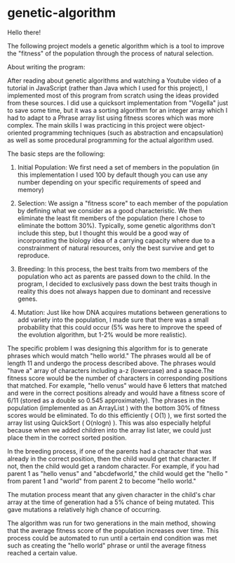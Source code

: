 # genetic-algorithm
Hello there!

The following project models a genetic algorithm which is a tool to improve the "fitness" of the population through the process of natural selection. 


About writing the program:

After reading about genetic algorithms and watching a Youtube video of a tutorial in JavaScript (rather than Java which I used for this project), I implemented most of this program from scratch using the ideas provided from these sources. I did use a quicksort implementation from "Vogella" just to save some time, but it was a sorting algorithm for an integer array which I had to adapt to a Phrase array list using fitness scores which was more complex. The main skills I was practicing in this project were object-oriented programming techniques (such as abstraction and encapsulation) as well as some procedural programming for the actual algorithm used.


The basic steps are the following:

1) Initial Population: We first need a set of members in the population (in this implementation I used 100 by default though you can use any number depending on your specific requirements of speed and memory)

2) Selection: We assign a "fitness score" to each member of the population by defining what we consider as a good characteristic. We then eliminate the least fit members of the population (here I chose to eliminate the bottom 30%). Typically, some genetic algorithms don't include this step, but I thought this would be a good way of incorporating the biology idea of a carrying capacity where due to a constrainment of natural resources, only the best survive and get to reproduce.

3) Breeding: In this process, the best traits from two members of the population who act as parents are passed down to the child. In the program, I decided to exclusively pass down the best traits though in reality this does not always happen due to dominant and recessive genes.

4) Mutation: Just like how DNA acquires mutations between generations to add variety into the population, I made sure that there was a small probability that this could occur (5% was here to improve the speed of the evolution algorithm, but 1-2% would be more realistic).


The specific problem I was designing this algorithm for is to generate phrases which would match "hello world." The phrases would all be of length 11 and undergo the process described above. The phrases would "have a" array of characters including a-z (lowercase) and a space.The fitness score would be the number of characters in corresponding positions that matched. For example, "hello venus" would have 6 letters that matched and were in the correct positions already and would have a fitness score of 6/11 (stored as a double so 0.545 approximately). The phrases in the population (implemented as an ArrayList<Phrase> ) with the bottom 30% of fitness scores would be eliminated. To do this efficiently ( O(1) ), we first sorted the array list using QuickSort ( O(nlogn) ). This was also especially helpful because when we added children into the array list later, we could just place them in the correct sorted position.

In the breeding process, if one of the parents had a character that was already in the correct position, then the child would get that character. If not, then the child would get a random character. For example, if you had parent 1 as "hello venus" and "abcdefworld," the child would get the "hello " from parent 1 and "world" from parent 2 to become "hello world." 

The mutation process meant that any given character in the child's char array at the time of generation had a 5% chance of being mutated. This gave mutations a relatively high chance of occurring.

The algorithm was run for two generations in the main method, showing that the average fitness score of the population increases over time. This process could be automated to run until a certain end condition was met such as creating the "hello world" phrase or until the average fitness reached a certain value.
